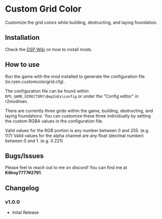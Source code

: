# Custom Grid Color
Customize the grid colors while building, destructing, and laying foundation.

## Installation
Check the [DSP Wiki](https://dsp-wiki.com/Modding:Getting_Started) on how to install mods.

## How to use
Run the game with the mod installed to generate the configuration file (io.ryen.customcolorgrid.cfg).

The configuration file can be found within `DPS_GAME_DIRECTORY\BepInEx\config` or under the "Config editor" in r2modman.

There are currently three grids within the game, building, destructing, and laying foundations. You can customize these three individually by setting the custom RGBA values in the configuration file.

Valid values for the RGB portion is any number between 0 and 255. (e.g. 117) Valid values for the alpha channel are any float (decimal number) between 0 and 1. (e.g. 0.221)

## Bugs/Issues
Please feel to reach out to me on discord! You can find me at **Killroy7777#2791**.

## Changelog
### v1.0.0
- Inital Release
